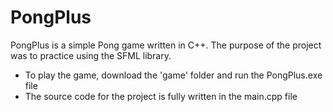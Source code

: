 # PongPlus
PongPlus is a simple Pong game written in C++. The purpose of the project was to practice using the SFML library.

- To play the game, download the 'game' folder and run the PongPlus.exe file
- The source code for the project is fully written in the main.cpp file

